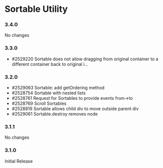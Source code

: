 Sortable Utility
================

### 3.4.0

No changes

### 3.3.0

   * #2529220 Sortable does not allow dragging from original container to a different container back to original i...

### 3.2.0

   * #2529063 Sortable: add getOrdering method
   * #2528754 Sortable with nested lists
   * #2528761 Request for Sortables to provide events from->to
   * #2528769 Scroll Sortables
   * #2528819 Sortable allows child div to move outside parent div
   * #2529061 Sortable.destroy removes node


### 3.1.1

No changes

### 3.1.0

Initial Release
